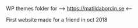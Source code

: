 WP themes folder for --> https://matildabordin.se <--

First website made for a friend in oct 2018

